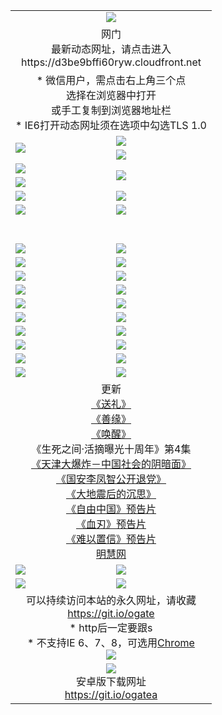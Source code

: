 ﻿<table>
  <tr></tr>
  <tr><td colspan=2 align=center><img src="https://cloud.githubusercontent.com/assets/11880933/13434984/f430fae2-e012-11e5-814f-c2df1e82b247.jpg" /></td></tr>
  <tr><td colspan=2 align=center>网门<br>最新动态网址，请点击进入
<br>https://d3be9bffi60ryw.cloudfront.net
    </td>
  </tr>
  <tr>
    <td colspan=2 align=center>* 微信用户，需点击右上角三个点<br>选择在浏览器中打开<br>或手工复制到浏览器地址栏
    <br>* IE6打开动态网址须在选项中勾选TLS 1.0</td>
  </tr>
  <tr>
    <td rowspan=2><a href="https://d3be9bffi60ryw.cloudfront.net/ogUP.aspx?name=11DKC.mp4&list=11DKC" target="_blank"><img src="https://d3be9bffi60ryw.cloudfront.net/Up/11DKC1.jpg" /></a></td> 
    <td><div><a href="https://d3be9bffi60ryw.cloudfront.net/ogUP.aspx?name=LRWS.mp4&list=LRWS" target="_blank"><img src="https://d3be9bffi60ryw.cloudfront.net/Up/LRWS.jpg" /></a></td>
   </tr>
  <tr>
    <td><a href="https://d3be9bffi60ryw.cloudfront.net/ogNiceVedio.aspx" target="_blank"><img src="https://d3be9bffi60ryw.cloudfront.net/Up/11TGKDY.jpg" /></a></td>
  </tr>
  <tr>
    <td><a href="https://d3be9bffi60ryw.cloudfront.net/ogUP.aspx?name=JQR.mp4&count=2" target="_blank"><img src="https://d3be9bffi60ryw.cloudfront.net/Up/JQR.jpg" /></a></td>   
    <td rowspan=2><a href="https://d3be9bffi60ryw.cloudfront.net/ogUP.aspx?name=JP.mp4&count=9" target="_blank"><img src="https://d3be9bffi60ryw.cloudfront.net/Up/JP.jpg" /></td>
  </tr>
  <tr>
    <td><a href="https://d3be9bffi60ryw.cloudfront.net/ogUP.aspx?name=WH.mp4" target="_blank"><img src="https://d3be9bffi60ryw.cloudfront.net/Up/WH.jpg" /></a></td>
  </tr>
  <tr>
    <td><a href="https://d3be9bffi60ryw.cloudfront.net/ogUP.aspx?name=SSZJ.mp4&list=SSZJ" target="_blank"><img src="https://d3be9bffi60ryw.cloudfront.net/Up/SSZJ.jpg" /></a></td>
    <td><a href="https://d3be9bffi60ryw.cloudfront.net/ogUP.aspx?name=1XQK.mp4&count=13" target="_blank"><img src="https://d3be9bffi60ryw.cloudfront.net/Up/1XQK.jpg" /></a</td>
  </tr>
  <tr>
    <td><a href="https://d3be9bffi60ryw.cloudfront.net/ogUP.aspx?name=ZY.mp4&count=2015|16" target="_blank"><img src="https://d3be9bffi60ryw.cloudfront.net/Up/ZY.jpg" /></a</td>
    <td><a href="https://d3be9bffi60ryw.cloudfront.net/ogUP.aspx?name=XTFY.mp4&count=B|2,A|24" target="_blank"><img src="https://d3be9bffi60ryw.cloudfront.net/Up/XTFY.jpg" /></a></td>
  </tr>
  <tr height="40">
  </tr>
  <tr>
    <td><a href="https://d3be9bffi60ryw.cloudfront.net/ogUP.aspx?name=4SQQ.mp4&list=4SQQ" target="_blank"><img src="https://d3be9bffi60ryw.cloudfront.net/Up/4SQQ0.jpg"/></a></td>
    <td><a href="https://d3be9bffi60ryw.cloudfront.net/ogUP.aspx?name=4SHQ.mp4&list=4SHQ" target="_blank"><img src="https://d3be9bffi60ryw.cloudfront.net/Up/4SHQ0.jpg"/></a></td>
  </tr>
  <tr>
    <td><a href="https://d3be9bffi60ryw.cloudfront.net/ogUP.aspx?name=4SZG.mp4&list=4SZG" target="_blank"><img src="https://d3be9bffi60ryw.cloudfront.net/Up/4SZG0.jpg"/></a></td>
    <td><a href="https://d3be9bffi60ryw.cloudfront.net/ogUP.aspx?name=4SDJ.mp4&list=4SDJ" target="_blank"><img src="https://d3be9bffi60ryw.cloudfront.net/Up/4SDJ0.jpg"/></a></td>
  </tr>
  <tr>
    <td><a href="https://d3be9bffi60ryw.cloudfront.net/ogUP.aspx?name=4SGX.mp4&list=4SGX" target="_blank"><img src="https://d3be9bffi60ryw.cloudfront.net/Up/4SGX0.jpg"/></a></td>
    <td><a href="https://d3be9bffi60ryw.cloudfront.net/ogUP.aspx?name=4SHD.mp4&list=4SHD" target="_blank"><img src="https://d3be9bffi60ryw.cloudfront.net/Up/4SHD0.jpg"/></a></td>
  </tr>
  <tr>
    <td><a href="https://d3be9bffi60ryw.cloudfront.net/ogUP.aspx?name=4CTX.mp4&list=4CTX" target="_blank"><img src="https://d3be9bffi60ryw.cloudfront.net/Up/4CTX0.jpg"/></a></td>
    <td><a href="https://d3be9bffi60ryw.cloudfront.net/ogUP.aspx?name=4CWZ.mp4&list=4CWZ" target="_blank"><img src="https://d3be9bffi60ryw.cloudfront.net/Up/4CWZ0.jpg"/></a></td>
  </tr>
  <tr>
    <td><a href="https://d3be9bffi60ryw.cloudfront.net/onUP.aspx?name=https://d1lqqjldbsh7xo.cloudfront.net/" target="_blank"><img src="https://d3be9bffi60ryw.cloudfront.net/Up/0DTW.jpg"/></a></td>
    <td><a href="https://d3be9bffi60ryw.cloudfront.net/onUP.aspx?name=https://d240ns8up8earz.cloudfront.net/acenter/" target="_blank"><img src="https://d3be9bffi60ryw.cloudfront.net/Up/0TDW.jpg" /></a></td>
  </tr>
  <tr>
    <td><a href="https://d3be9bffi60ryw.cloudfront.net/onUP.aspx?name=https://d4508d6vomz2p.cloudfront.net/gb/nsc413.htm" target="_blank"><img src="https://d3be9bffi60ryw.cloudfront.net/Up/0DJY.jpg" /></a></td>
    <td><a href="https://d3be9bffi60ryw.cloudfront.net/onUP.aspx?name=https://dilo7bqpjb57y.cloudfront.net/xtr/gb/prog204.html" target="_blank"><img src="https://d3be9bffi60ryw.cloudfront.net/Up/0XTR.jpg" /></a></td>
  </tr>
  <tr>
    <td><a href="https://d3be9bffi60ryw.cloudfront.net/onUP.aspx?name=https://d3aj00iefsmfgc.cloudfront.net/" target="_blank"><img src="https://d3be9bffi60ryw.cloudfront.net/Up/0MHW.jpg" /></a></td>
    <td><a href="https://d3be9bffi60ryw.cloudfront.net/onUP.aspx?name=https://d20wz7qt14x5d2.cloudfront.net/" target="_blank"><img src="https://d3be9bffi60ryw.cloudfront.net/Up/0ZJW.jpg" /></a></td>
  </tr>
  <tr>
    <td><a href="https://d3be9bffi60ryw.cloudfront.net/ogUP.aspx?name=0FG.zip" target="_blank"><img src="https://d3be9bffi60ryw.cloudfront.net/Up/0FG.jpg" /></a></td>
    <td><a href="https://d3be9bffi60ryw.cloudfront.net/ogUP.aspx?name=0FGA.apk" target="_blank"><img src="https://d3be9bffi60ryw.cloudfront.net/Up/0FGA.jpg" /></a></td>
  </tr>
  <tr>
    <td><a href="https://d3be9bffi60ryw.cloudfront.net/ogUP.aspx?name=0U.zip" target="_blank"><img src="https://d3be9bffi60ryw.cloudfront.net/Up/0U.jpg" /></a></td>
    <td><a href="https://d3be9bffi60ryw.cloudfront.net/ogUP.aspx?name=0UA.apk" target="_blank"><img src="https://d3be9bffi60ryw.cloudfront.net/Up/0UA.jpg" /></a></td>
  </tr>
  <tr>
    <td><a href="https://d3be9bffi60ryw.cloudfront.net/ogUP.aspx?name=0iPPOTV.zip" target="_blank"><img src="https://d3be9bffi60ryw.cloudfront.net/Up/0iPPOTV.jpg" /></a></td>
    <td><a href="https://d3be9bffi60ryw.cloudfront.net/ogUP.aspx?name=0iNTD.apk" target="_blank"><img src="https://d3be9bffi60ryw.cloudfront.net/Up/0iNTD.jpg" /></a></td>
  </tr>
  <tr>
    <td colspan=2 align=center>更新<br>
      <a href="https://d3be9bffi60ryw.cloudfront.net/ogUP.aspx?name=4ESL.mp4" target="_blank">《送礼》</a><br>
      <a href="https://d3be9bffi60ryw.cloudfront.net/ogUP.aspx?name=4ESY.mp4" target="_blank">《善缘》</a><br>
      <a href="https://d3be9bffi60ryw.cloudfront.net/ogUP.aspx?name=4EHX.mp4" target="_blank">《唤醒》</a><br>
      《生死之间·活摘曝光十周年》第4集</a><br>
      <a href="https://d3be9bffi60ryw.cloudfront.net/ogUP.aspx?name=4TJDBZ.mp4" target="_blank">《天津大爆炸－中国社会的阴暗面》</a><br>
      <a href="https://d3be9bffi60ryw.cloudfront.net/ogUP.aspx?name=4LFZ.mp4" target="_blank">《国安李凤智公开退党》</a><br>
      <a href="https://d3be9bffi60ryw.cloudfront.net/ogUP.aspx?name=4DDZHDCS.mp4" target="_blank">《大地震后的沉思》</a><br>
      <a href="https://d3be9bffi60ryw.cloudfront.net/ogUP.aspx?name=11ZYZG0.mp4" target="_blank">《自由中国》预告片</a><br>
      <a href="https://d3be9bffi60ryw.cloudfront.net/ogUP.aspx?name=11XR.mp4" target="_blank">《血刃》预告片</a><br>
      <a href="https://d3be9bffi60ryw.cloudfront.net/ogUP.aspx?name=11NYZX.mp4&count=2" target="_blank">《难以置信》预告片</a><br>
      <a href="https://d3be9bffi60ryw.cloudfront.net/onUP.aspx?name=https://www.minghui.org/" target="_blank">明慧网</a></td>
    </td>
  </tr>
  <tr>
    <td><a href="https://d3be9bffi60ryw.cloudfront.net/ogNice.aspx" target="_blank"><img src="https://d3be9bffi60ryw.cloudfront.net/Up/0WCYY.jpg" /></a></td>
    <td><a href="https://d3be9bffi60ryw.cloudfront.net/onCO.aspx?ob=600事物&op=增删改&args=WH1~%23类型6新闻%7c%23类型6评论&mode=" target="_blank"><img src="https://d3be9bffi60ryw.cloudfront.net/Up/0WZTT.jpg" /></a></td> 
  </tr>
  <tr>
    <td><a href="https://d3be9bffi60ryw.cloudfront.net/ogDY.aspx" target="_blank"><img src="https://d3be9bffi60ryw.cloudfront.net/Up/0FK.jpg" /></a></td>
    <td><a href="https://d3be9bffi60ryw.cloudfront.net/ogST.aspx" target="_blank"><img src="https://d3be9bffi60ryw.cloudfront.net/Up/0ST.jpg" /></a></td> 
  </tr>
  <tr>
    <td colspan=2 align=center>可以持续访问本站的永久网址，请收藏<br/><a href="https://git.io/ogate" target="_blank">https://git.io/ogate</a><br/>* http后一定要跟s<br/>* 不支持IE 6、7、8，可选用<a href="https://d3be9bffi60ryw.cloudfront.net/ogUP.aspx?name=0ChromePortable.zip">Chrome</a><br/><a href="https://d3be9bffi60ryw.cloudfront.net/Up/0WMGDL2.png" target="_blank"><img src="https://d3be9bffi60ryw.cloudfront.net/Up/0WMGD2.png"/></a></td>
  </tr>
  <tr>
    <td colspan=2 align=center><a href="https://d3be9bffi60ryw.cloudfront.net/ogUP.aspx?name=0oGate.apk" target="_blank"><img src="https://cloud.githubusercontent.com/assets/11880933/13720399/75e143ee-e842-11e5-9f0a-1421f423c80f.jpg" /></a><br>安卓版下载网址<br><a href="https://git.io/ogatea">https://git.io/ogatea</a></td>
  </tr>
  <!--tr>
    <td colspan=2 align=center>可能失效的动态网址
    </td>
  </tr-->
</table>
